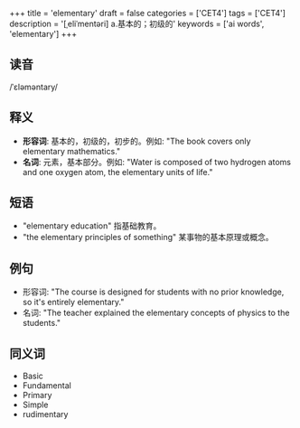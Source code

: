 +++
title = 'elementary'
draft = false
categories = ['CET4']
tags = ['CET4']
description = '[ˌeliˈmentəri] a.基本的；初级的'
keywords = ['ai words', 'elementary']
+++

## 读音
/ˈɛləməntary/

## 释义
- **形容词**: 基本的，初级的，初步的。例如: "The book covers only elementary mathematics."
- **名词**: 元素，基本部分。例如: "Water is composed of two hydrogen atoms and one oxygen atom, the elementary units of life."

## 短语
- "elementary education" 指基础教育。
- "the elementary principles of something" 某事物的基本原理或概念。

## 例句
- 形容词: "The course is designed for students with no prior knowledge, so it's entirely elementary."
- 名词: "The teacher explained the elementary concepts of physics to the students."

## 同义词
- Basic
- Fundamental
- Primary
- Simple
- rudimentary
